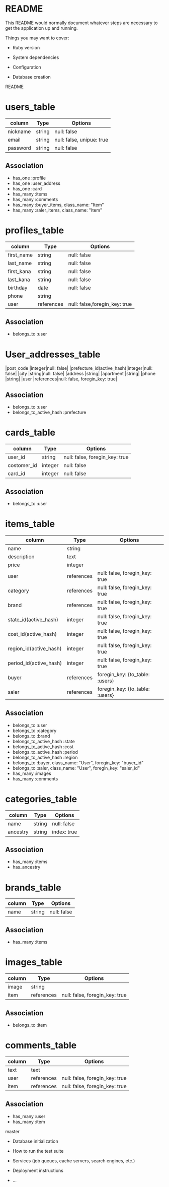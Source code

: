 # README

This README would normally document whatever steps are necessary to get the
application up and running.

Things you may want to cover:

- Ruby version

- System dependencies

- Configuration

- Database creation

README

# users_table

| column   | Type   | Options                   |
| -------- | ------ | ------------------------- |
| nickname | string | null: false               |
| email    | string | null: false, unipue: true |
| password | string | null: false               |

## Association

- has_one :profile
- has_one :user_address
- has_one :card
- has_many :items
- has_many :comments
- has_many :buyer_items, class_name: "Item"
- has_many :saler_items, class_name: "Item"

# profiles_table

| column     | Type       | Options                       |
| ---------- | ---------- | ----------------------------- |
| first_name | string     | null: false                   |
| last_name  | string     | null: false                   |
| first_kana | string     | null: false                   |
| last_kana  | string     | null: false                   |
| birthday   | date       | null: false                   |
| phone      | string     |
| user       | references | null: false,foregin_key: true |

## Association

- belongs_to :user

# User_addresses_table

|post_code |integer|null: false|
|prefecture_id(active_hash)|integer|null: false|
|city |string|null: false|
|address |string|
|apartment |string|
|phone |string|
|user |references|null: false, foregin_key: true|

## Association

- belongs_to :user
- belongs_to_active_hash :prefecture

# cards_table

| column      | Type    | Options                        |
| ----------- | ------- | ------------------------------ |
| user_id     | string  | null: false, foregin_key: true |
| costomer_id | integer | null: false                    |
| card_id     | integer | null: false                    |

## Association

- belongs_to :user

# items_table

| column                 | Type       | Options                         |
| ---------------------- | ---------- | ------------------------------- |
| name                   | string     |
| description            | text       |
| price                  | integer    |
| user                   | references | null: false, foregin_key: true  |
| category               | references | null: false, foregin_key: true  |
| brand                  | references | null: false, foregin_key: true  |
| state_id(active_hash)  | integer    | null: false, foregin_key: true  |
| cost_id(active_hash)   | integer    | null: false, foregin_key: true  |
| region_id(active_hash) | integer    | null: false, foregin_key: true  |
| period_id(active_hash) | integer    | null: false, foregin_key: true  |
| buyer                  | references | foregin_key: {to_table: :users} |
| saler                  | references | foregin_key: {to_table: :users} |

## Association

- belongs_to :user
- belongs_to :category
- belongs_to :brand
- belongs_to_active_hash :state
- belongs_to_active_hash :cost
- belongs_to_active_hash :period
- belongs_to_active_hash :region
- belongs_to :buyer, class_name: "User", foregin_key: "buyer_id"
- belongs_to :saler, class_name: "User", foregin_key: "saler_id"
- has_many :images
- has_many :comments

# categories_table

| column   | Type   | Options     |
| -------- | ------ | ----------- |
| name     | string | null: false |
| ancestry | string | index: true |

## Association

- has_many :items
- has_ancestry

# brands_table

| column | Type   | Options     |
| ------ | ------ | ----------- |
| name   | string | null: false |

## Association

- has_many :items

# images_table

| column | Type       | Options                        |
| ------ | ---------- | ------------------------------ |
| image  | string     |
| item   | references | null: false, foregin_key: true |

## Association

- belongs_to :item

# comments_table

| column | Type       | Options                        |
| ------ | ---------- | ------------------------------ |
| text   | text       |
| user   | references | null: false, foregin_key: true |
| item   | references | null: false, foregin_key: true |

## Association

- has_many :user
- has_many :item

master

- Database initialization

- How to run the test suite

- Services (job queues, cache servers, search engines, etc.)

- Deployment instructions

- ...
